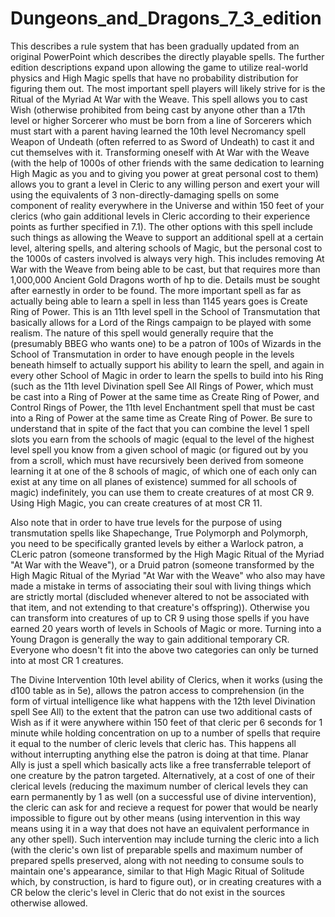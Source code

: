# Dungeons_and_Dragons_7_3_edition
This describes a rule system that has been gradually updated from an original PowerPoint which describes the directly playable spells. The further edition descriptions expand upon allowing the game to utilize real-world physics and High Magic spells that have no probability distribution for figuring them out. The most important spell players will likely strive for is the Ritual of the Myriad At War with the Weave. This spell allows you to cast Wish (otherwise prohibited from being cast by anyone other than a 17th level or higher Sorcerer who must be born from a line of Sorcerers which must start with a parent having learned the 10th level Necromancy spell Weapon of Undeath (often referred to as Sword of Undeath) to cast it and cut themselves with it. Transforming oneself with At War with the Weave (with the help of 1000s of other friends with the same dedication to learning High Magic as you and to giving you power at great personal cost to them) allows you to grant a level in Cleric to any willing person and exert your will using the equivalents of 3 non-directly-damaging spells on some component of reality everywhere in the Universe and within 150 feet of your clerics (who gain additional levels in Cleric according to their experience points as further specified in 7.1). The other options with this spell include such things as allowing the Weave to support an additional spell at a certain level, altering spells, and altering schools of Magic, but the personal cost to the 1000s of casters involved is always very high. This includes removing At War with the Weave from being able to be cast, but that requires more than 1,000,000 Ancient Gold Dragons worth of hp to die. Details must be sought after earnestly in order to be found. The more important spell as far as actually being able to learn a spell in less than 1145 years goes is Create Ring of Power. This is an 11th level spell in the School of Transmutation that basically allows for a Lord of the Rings campaign to be played with some realism. The nature of this spell would generally require that the (presumably BBEG who wants one) to be a patron of 100s of Wizards in the School of Transmutation in order to have enough people in the levels beneath himself to actually support his ability to learn the spell, and again in every other School of Magic in order to learn the spells to build into his Ring (such as the 11th level Divination spell See All Rings of Power, which must be cast into a Ring of Power at the same time as Create Ring of Power, and Control Rings of Power, the 11th level Enchantment spell that must be cast into a Ring of Power at the same time as Create Ring of Power. 
Be sure to understand that in spite of the fact that you can combine the level 1 spell slots you earn from the schools of magic
(equal to the level of the highest level spell you know from a given school of magic (or figured out by you from a scroll, which must have recursively been derived from someone learning it at one of the 8 schools of magic,
of which one of each only can exist at any time on all planes of existence) summed for all schools of magic) indefinitely, you can use them to create creatures of at most CR 9. Using High Magic, you can create creatures of at most CR 11.

Also note that in order to have true levels for the purpose of using transmutation spells like Shapechange, True Polymorph and Polymorph, you need to be specifically granted levels by either a Warlock patron, a CLeric patron (someone transformed by the High Magic Ritual of the Myriad "At War with the Weave"), or a Druid patron (someone transformed by the High Magic Ritual of the Myriad "At War with the Weave" who also may have made a mistake in terms of associating their soul with living things which are strictly mortal (discluded whenever altered to not be associated with that item, and not extending to that creature's offspring)). 
Otherwise you can transform into creatures of up to CR 9 using those spells if you have earned 20 years worth of levels in Schools of Magic or more. Turning into a Young Dragon is generally the way to gain additional temporary CR. 
Everyone who doesn't fit into the above two categories can only be turned into at most CR 1 creatures.

The Divine Intervention 10th level ability of Clerics, when it works (using the d100 table as in 5e), allows the patron access to comprehension (in the form of virtual intelligence like what happens with the 12th level Divination spell See All) to the extent that the patron can use two additional casts of Wish as if it were anywhere within 150 feet of that cleric per 6 seconds for 1 minute while holding concentration on up to a number of spells that require it equal to the number of cleric levels that cleric has. 
This happens all without interrupting anything else the patron is doing at that time. Planar Ally is just a spell which basically acts like a free transferrable teleport of one creature by the patron targeted. 
Alternatively, at a cost of one of their clerical levels (reducing the maximum number of clerical levels they can earn permanently by 1 as well (on a successful use of divine intervention), the cleric can ask for and recieve a request for power that would be nearly impossible to figure out by other means (using intervention in this way means using it in a way that does not have an equivalent performance in any other spell). Such intervention may include turning the cleric into a lich (with the cleric's own list of preparable spells and maximum number of prepared spells preserved, along with not needing to consume souls to maintain one's appearance, similar to that High Magic Ritual of Solitude which, by construction, is hard to figure out), or in creating creatures with a CR below the cleric's level in Cleric that do not exist in the sources otherwise allowed.
